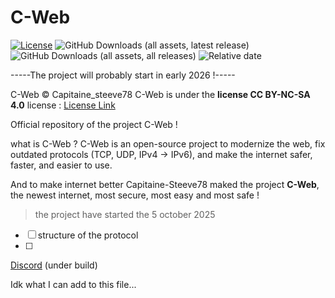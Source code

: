 # C-Web
[![License](https://img.shields.io/badge/License-CC%20BY--NC--SA%204.0-lightgrey.svg)](https://creativecommons.org/licenses/by-nc-sa/4.0/)
![GitHub Downloads (all assets, latest release)](https://img.shields.io/github/downloads/Capitaine-steeve78/C-Web/latest/total?label=total%20download%20(latest))
![GitHub Downloads (all assets, all releases)](https://img.shields.io/github/downloads/Capitaine-steeve78/C-Web/total?label=total%20download)
![Relative date](https://img.shields.io/date/1767222001?label=development%20is%20scheduled%20to%20begin%20on&color=FF0000)

-----The project will probably start in early 2026 !-----

C-Web © Capitaine_steeve78
C-Web is under the **license CC BY-NC-SA 4.0**
license : 
[License Link](https://creativecommons.org/licenses/by-nc-sa/4.0/legalcode)

Official repository of the project C-Web !

what is C-Web ?
  C-Web is an open-source project to modernize the web, fix outdated protocols (TCP, UDP, IPv4 → IPv6), and make the internet safer, faster, and easier to use.

  And to make internet better Capitaine-Steeve78 maked the project **C-Web**, the newest internet, most secure, most easy and most safe !
  > the project have started the 5 october 2025



- [ ] structure of the protocol
- [ ] 

[Discord](https://discord.gg/XjSUzvQ22P) (under build)

Idk what I can add to this file...
